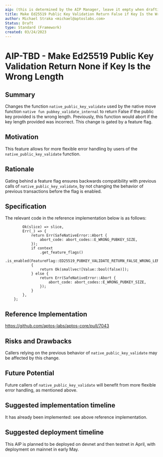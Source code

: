 ```yaml
---
aip: (this is determined by the AIP Manager, leave it empty when drafting)
title: Make Ed25519 Public Key Validation Return False if Key Is the Wrong Length
author: Michael Straka <michael@aptoslabs.com>
Status: Draft
type: Standard (Framework)
created: 03/24/2023
---
```


# AIP-TBD - Make Ed25519 Public Key Validation Return None if Key Is the Wrong Length
  
## Summary

Changes the function `native_public_key_validate` used by the native move function `native fun pubkey_validate_internal` to return False if the public key provided is the wrong length. Previously, this function would abort if the key length provided was incorrect. This change is gated by a feature flag.  

## Motivation

This feature allows for more flexible error handling by users of the `native_public_key_validate` function. 

## Rationale

Gating behind a feature flag ensures backwards compatibility with previous calls of `native_public_key_validate`, by not changing the behavior of previous transactions before the flag is enabled. 

## Specification

The relevant code in the reference implementation below is as follows:

```let key_bytes_slice = match <[u8; ED25519_PUBLIC_KEY_LENGTH]>::try_from(key_bytes) {
        Ok(slice) => slice,
        Err(_) => {
            return Err(SafeNativeError::Abort {
                abort_code: abort_codes::E_WRONG_PUBKEY_SIZE,
            });
            if context
                .get_feature_flags()
                .is_enabled(FeatureFlag::ED25519_PUBKEY_VALIDATE_RETURN_FALSE_WRONG_LENGTH)
            {
                return Ok(smallvec![Value::bool(false)]);
            } else {
                return Err(SafeNativeError::Abort {
                    abort_code: abort_codes::E_WRONG_PUBKEY_SIZE,
                });
            }
        },
    };
```

## Reference Implementation

https://github.com/aptos-labs/aptos-core/pull/7043

## Risks and Drawbacks

Callers relying on the previous behavior of `native_public_key_validate` may be affected by this change. 

## Future Potential

Future callers of `native_public_key_validate` will benefit from more flexible error handling, as mentioned above. 

## Suggested implementation timeline

It has already been implemented: see above reference implementation. 

## Suggested deployment timeline

This AIP is planned to be deployed on devnet and then testnet in April, with deployment on mainnet in early May. 
